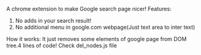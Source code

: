 A chrome extension to make Google search page nicer!
Features:
   1) No adds in your search result!
   2) No additional menu in google.com webpage(Just text area to inter text)

How it works:
  It just removes some elements of google page from DOM tree.4 lines of code! Check del_nodes.js file